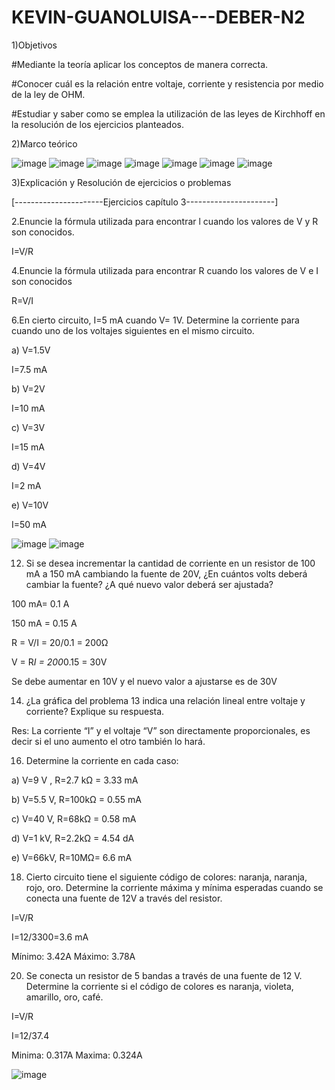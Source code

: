 # KEVIN-GUANOLUISA---DEBER-N2
1)Objetivos 

#Mediante la teoría aplicar los conceptos de manera correcta.

#Conocer cuál es la relación entre voltaje, corriente y resistencia por medio de la ley de OHM.

#Estudiar y saber como se emplea la utilización de las leyes de Kirchhoff en la resolución de los ejercicios planteados.

2)Marco teórico

![image](https://user-images.githubusercontent.com/104913700/202566639-c3200e2f-7654-485e-970f-17c8252407bc.png)
![image](https://user-images.githubusercontent.com/104913700/202566676-2545e700-a610-47cb-99de-0cefd3d63bce.png)
![image](https://user-images.githubusercontent.com/104913700/202566700-bde90b93-3a4e-4783-b8be-450b939f687b.png)
![image](https://user-images.githubusercontent.com/104913700/202566718-8585b3cc-73f9-4fe1-8784-d57d95262af0.png)
![image](https://user-images.githubusercontent.com/104913700/202566741-66a3d0c7-a134-4bfe-87a7-119a8fb11a08.png)
![image](https://user-images.githubusercontent.com/104913700/202566753-413a8303-977b-40a8-ba73-ab54401f30e0.png)
![image](https://user-images.githubusercontent.com/104913700/202566766-e0ad874f-2967-44c7-a598-7daee327906e.png)

3)Explicación y Resolución de ejercicios o problemas

[----------------------Ejercicios capítulo 3----------------------]

2.Enuncie la fórmula utilizada para encontrar l cuando los valores de V y R son conocidos.

I=V/R

4.Enuncie la fórmula utilizada para encontrar R cuando los valores de V e I son conocidos 

R=V/I

6.En cierto circuito, I=5 mA cuando V= 1V. Determine la corriente para cuando uno de los voltajes siguientes en el mismo circuito.  

a) V=1.5V

I=7.5 mA

b) V=2V

I=10 mA

c) V=3V

I=15 mA

d) V=4V

I=2 mA

e) V=10V

I=50 mA

![image](https://user-images.githubusercontent.com/104913700/202568042-7b9fbd4d-f0fd-4000-89c2-16107af63320.png)
![image](https://user-images.githubusercontent.com/104913700/202568069-7b97f7c4-95a8-4397-b277-179e210fac79.png)

12. Si se desea incrementar la cantidad de corriente en un resistor de 100 mA a 150 mA cambiando la fuente de 20V, ¿En cuántos volts deberá cambiar la fuente? ¿A qué nuevo valor deberá ser ajustada?  

100 mA= 0.1 A

150 mA = 0.15 A

R = V/I = 20/0.1 = 200Ω

V = R*I = 200*0.15 = 30V

Se debe aumentar en 10V y el nuevo valor a ajustarse es de 30V

14. ¿La gráfica del problema 13 indica una relación lineal entre voltaje y corriente? Explique su respuesta.

Res: La corriente “I” y el voltaje “V” son directamente proporcionales, es decir si el uno aumento el otro también lo hará.

16. Determine la corriente en cada caso:

a) V=9 V , R=2.7 kΩ = 3.33 mA

b) V=5.5 V, R=100kΩ = 0.55 mA

c) V=40 V, R=68kΩ = 0.58 mA

d) V=1 kV, R=2.2kΩ = 4.54 dA

e) V=66kV, R=10MΩ= 6.6 mA

18. Cierto circuito tiene el siguiente código de colores: naranja, naranja, rojo, oro. Determine la corriente máxima y mínima esperadas cuando se conecta una fuente de 12V a través del resistor.

I=V/R

I=12/3300=3.6 mA

Mínimo: 3.42A      Máximo: 3.78A

20. Se conecta un resistor de 5 bandas a través de una fuente de 12 V. Determine la corriente si el código
de colores es naranja, violeta, amarillo, oro, café.

I=V/R

I=12/37.4

Minima: 0.317A     Maxima: 0.324A

![image](https://user-images.githubusercontent.com/104913700/202568656-c55b0ca8-9a9a-4aa9-a3e5-b53e92d4b327.png)
